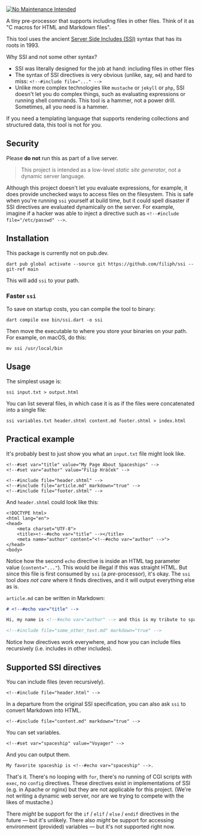 [![No Maintenance Intended](http://unmaintained.tech/badge.svg)](http://unmaintained.tech/)

A tiny pre-processor that supports including files in other files.
Think of it as "C macros for HTML and Markdown files".

This tool uses the ancient 
[Server Side Includes (SSI)](https://en.wikipedia.org/wiki/Server_Side_Includes)
syntax that has its roots in 1993.

Why SSI and not some other syntax?

* SSI was literally designed for the job at hand: including files in other files
* The syntax of SSI directives is very obvious (unlike, say, `m4`)
  and hard to miss: `<!--#include file="..." -->`
* Unlike more complex technologies like `mustache` or `jekyll` or `php`,
  SSI doesn't let you do complex things, 
  such as evaluating expressions or running shell commands.
  This tool is a hammer, not a power drill.
  Sometimes, all you need is a hammer.

If you need a templating language that supports rendering collections
and structured data, this tool is not for you.


## Security

Please **do not** run this as part of a live server.

> This project is intended as a low-level *static site generator*,
> not a dynamic server language.

Although this project doesn't let you evaluate expressions, for example,
it does provide unchecked ways to access files on the filesystem.
This is safe when you're running `ssi` yourself at build time,
but it could spell disaster if SSI directives are evaluated dynamically
on the server. For example, imagine if a hacker was able to inject
a directive such as `<!--#include file="/etc/passwd" -->`.


## Installation

This package is currently not on pub.dev.

```shell
dart pub global activate --source git https://github.com/filiph/ssi --git-ref main
```

This will add `ssi` to your path.

### Faster `ssi`

To save on startup costs, you can compile the tool to binary:

```shell
dart compile exe bin/ssi.dart -o ssi
```

Then move the executable to where you store your binaries on your path.
For example, on macOS, do this:

```shell
mv ssi /usr/local/bin
```


## Usage

The simplest usage is:

```shell
ssi input.txt > output.html 
```

You can list several files, in which case it is as if the files
were concatenated into a single file:

```shell
ssi variables.txt header.shtml content.md footer.shtml > index.html
```


## Practical example

It's probably best to just show you what an `input.txt` file might look like.

```text
<!--#set var="title" value="My Page About Spaceships" -->
<!--#set var="author" value="Filip Hráček" -->

<!--#include file="header.shtml" -->
<!--#include file="article.md" markdown="true" -->
<!--#include file="footer.shtml" -->
```

And `header.shtml` could look like this:

```text
<!DOCTYPE html>
<html lang="en">
<head>
    <meta charset="UTF-8">
    <title><!--#echo var="title" --></title>
    <meta name="author" content="<!--#echo var="author" -->">
</head>
<body>
```

Notice how the second `echo` directive is inside an HTML tag parameter value
(`content="..."`).
This would be illegal if this was straight HTML.
But since this file is first consumed by `ssi` (a *pre*-processor),
it's okay. The `ssi` tool *does not care* where it finds directives, and it
will output everything else as is.

`article.md` can be written in Markdown:

```markdown
# <!--#echo var="title" -->

Hi, my name is <!--#echo var="author" --> and this is my tribute to spaceships!

<!--#include file="some_other_text.md" markdown="true" -->
```

Notice how directives work everywhere, and how you can include files
recursively (i.e. includes in other includes).


## Supported SSI directives

You can include files (even recursively).

```
<!--#include file="header.html" -->
```

In a departure from the original SSI specification, 
you can also ask `ssi` to convert Markdown into HTML.

```
<!--#include file="content.md" markdown="true" -->
```

You can set variables.

```
<!--#set var="spaceship" value="Voyager" -->
```

And you can output them.

```
My favorite spaceship is <!--#echo var="spaceship" -->.
```

That's it. There's no looping with `for`, 
there's no running of CGI scripts with `exec`, 
no `config` directives. 
These directives exist in implementations of SSI (e.g. in Apache or nginx)
but they are not applicable for this project.
(We're not writing a dynamic web server, nor are we trying to compete with
the likes of mustache.)

There _might_ be support for the `if` / `elif` / `else` / `endif` directives 
in the future — but it's unlikely.
There also _might_ be support for accessing environment (provided) variables
— but it's not supported right now.
